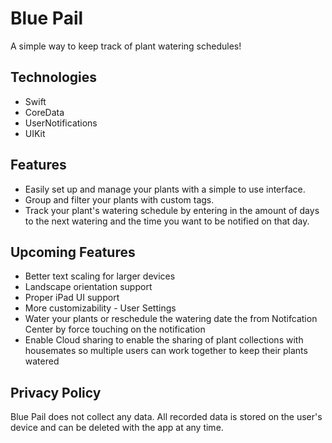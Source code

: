 # Blue Pail
A simple way to keep track of plant watering schedules!
## Technologies
* Swift
* CoreData
* UserNotifications
* UIKit
## Features
* Easily set up and manage your plants with a simple to use interface.
* Group and filter your plants with custom tags. 
* Track your plant's watering schedule by entering in the amount of days to the next watering and the time you want to be notified on that day.
## Upcoming Features
* Better text scaling for larger devices
* Landscape orientation support
* Proper iPad UI support
* More customizability - User Settings
* Water your plants or reschedule the watering date the from Notifcation Center by force touching on the notification
* Enable Cloud sharing to enable the sharing of plant collections with housemates so multiple users can work together to keep their plants watered
## Privacy Policy
Blue Pail does not collect any data. All recorded data is stored on the user's device and can be deleted with the app at any time.
